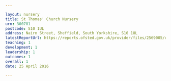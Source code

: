 ```yaml
---

layout: nursery
title: St Thomas' Church Nursery
urn: 300781
postcode: S10 1UL
address: Nairn Street, Sheffield, South Yorkshire, S10 1UL
latestReportUrl: https://reports.ofsted.gov.uk/provider/files/2569005/urn/300781.pdf
teaching: 1
development: 1
leadership: 1
outcomes: 1
overall: 1
date: 25 April 2016

---
```

